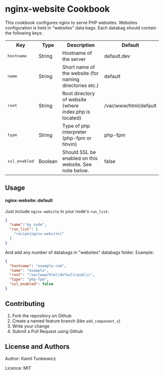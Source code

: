 nginx-website Cookbook
=================
This cookbook configures nginx to serve PHP websites.
Websites configuration is held in "websites" data bags. Each databag should contain the following keys:

<table>
  <tr>
    <th>Key</th>
    <th>Type</th>
    <th>Description</th>
    <th>Default</th>
  </tr>
  <tr>
    <td><tt>hostname</tt></td>
    <td>String</td>
    <td>Hostname of the server</td>
    <td>default.dev</td>
  </tr>
  <tr>
    <td><tt>name</tt></td>
    <td>String</td>
    <td>Short name of the website (for naming directories etc.)</td>
    <td>default</td>
  </tr>
  <tr>
    <td><tt>root</tt></td>
    <td>String</td>
    <td>Root directory of website (where index.php is located)</td>
    <td>/var/www/html/default</td>
  </tr>
  <tr>
    <td><tt>type</tt></td>
    <td>String</td>
    <td>Type of php interpreter (php-fpm or hhvm)</td>
    <td>php-fpm</td>
  </tr>
  <tr>
    <td><tt>ssl_enabled</tt></td>
    <td>Boolean</td>
    <td>Should SSL be enabled on this website. See note below. </td>
    <td>false</td>
  </tr>
</table>

Usage
-----

#### nginx-website::default
Just include `nginx-website` in your node's `run_list`:

```json
{
  "name":"my_node",
  "run_list": [
    "recipe[nginx-website]"
  ]
}
```

And add any number of databags in "websites" databags folder. Example:
```json
{
  "hostname": "example.com",
  "name": "example",
  "root": "/var/www/html/default/public",
  "type": "php-fpm",
  "ssl_enabled": false
}
```

Contributing
------------

1. Fork the repository on Github
2. Create a named feature branch (like `add_component_x`)
3. Write your change
4. Submit a Pull Request using Github

License and Authors
-------------------

Author: Kamil Tunkiewicz

Licence: MIT

